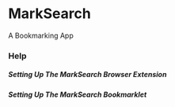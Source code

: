 # MarkSearch
A Bookmarking App

### Help

##### Setting Up The MarkSearch Browser Extension

##### Setting Up The MarkSearch Bookmarklet
